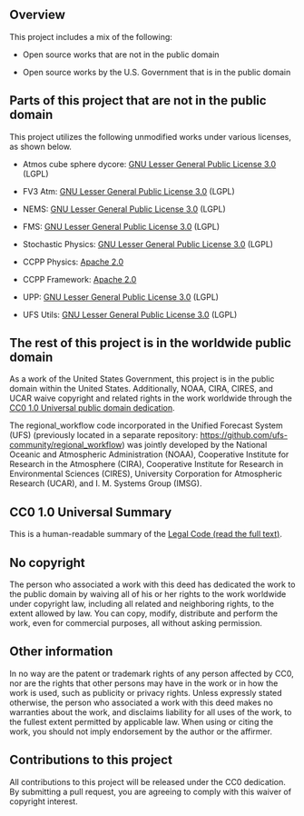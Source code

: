 ## Overview

This project includes a mix of the following:

- Open source works that are not in the public domain

- Open source works by the U.S. Government that is in the public domain

## Parts of this project that are not in the public domain

This project utilizes the following unmodified works under various licenses, as shown below.

- Atmos cube sphere dycore: [GNU Lesser General Public License 3.0](https://www.gnu.org/licenses/lgpl-3.0.en.html) (LGPL)

- FV3 Atm: [GNU Lesser General Public License 3.0](https://www.gnu.org/licenses/lgpl-3.0.en.html) (LGPL)

- NEMS: [GNU Lesser General Public License 3.0](https://www.gnu.org/licenses/lgpl-3.0.en.html) (LGPL)

- FMS: [GNU Lesser General Public License 3.0](https://www.gnu.org/licenses/lgpl-3.0.en.html) (LGPL)

- Stochastic Physics: [GNU Lesser General Public License 3.0](https://www.gnu.org/licenses/lgpl-3.0.en.html) (LGPL)

- CCPP Physics: [Apache 2.0](https://www.apache.org/licenses/LICENSE-2.0)

- CCPP Framework: [Apache 2.0](https://www.apache.org/licenses/LICENSE-2.0)

- UPP: [GNU Lesser General Public License 3.0](https://www.gnu.org/licenses/lgpl-3.0.en.html) (LGPL) 

- UFS Utils: [GNU Lesser General Public License 3.0](https://www.gnu.org/licenses/lgpl-3.0.en.html) (LGPL)

## The rest of this project is in the worldwide public domain

As a work of the United States Government, this project is in the public domain within the United States. Additionally, NOAA, CIRA, CIRES, and UCAR waive copyright and related rights in the work worldwide through the [CC0 1.0 Universal public domain dedication](https://creativecommons.org/publicdomain/zero/1.0/).

The regional_workflow code incorporated in the Unified Forecast System (UFS) (previously located in a separate repository: https://github.com/ufs-community/regional_workflow) was jointly developed by the National Oceanic and Atmospheric Administration (NOAA), Cooperative Institute for Research in the Atmosphere (CIRA), Cooperative Institute for Research in Environmental Sciences (CIRES), University Corporation for Atmospheric Research (UCAR), and I. M. Systems Group (IMSG).

## CC0 1.0 Universal Summary

This is a human-readable summary of the [Legal Code (read the full text)](https://creativecommons.org/publicdomain/zero/1.0/legalcode).

## No copyright

The person who associated a work with this deed has dedicated the work to the public domain by waiving all of his or her rights to the work worldwide under copyright law, including all related and neighboring rights, to the extent allowed by law. You can copy, modify, distribute and perform the work, even for commercial purposes, all without asking permission.

## Other information
In no way are the patent or trademark rights of any person affected by CC0, nor are the rights that other persons may have in the work or in how the work is used, such as publicity or privacy rights. Unless expressly stated otherwise, the person who associated a work with this deed makes no warranties about the work, and disclaims liability for all uses of the work, to the fullest extent permitted by applicable law. When using or citing the work, you should not imply endorsement by the author or the affirmer.

## Contributions to this project
All contributions to this project will be released under the CC0 dedication. By submitting a pull request, you are agreeing to comply with this waiver of copyright interest.

